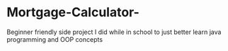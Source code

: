# Mortgage-Calculator-
Beginner friendly side project I did while in school to just better learn java programming and OOP concepts 
